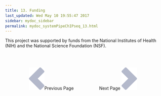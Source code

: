 ```yaml
---
title: 13. Funding
last_updated: Wed May 10 19:55:47 2017
sidebar: mydoc_sidebar
permalink: mydoc_systemPipeChIPseq_13.html
---
```


This project was supported by funds from the National Institutes of
Health (NIH) and the National Science Foundation (NSF).

<br><br><center><a href="mydoc_systemPipeChIPseq_12.html"><img src="images/left_arrow.png" alt="Previous page."></a>Previous Page &nbsp; &nbsp; &nbsp; &nbsp; &nbsp; &nbsp; &nbsp; &nbsp; &nbsp; &nbsp; Next Page
<a href="mydoc_systemPipeChIPseq_14.html"><img src="images/right_arrow.png" alt="Next page."></a></center>
